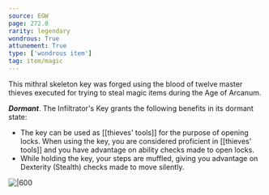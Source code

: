 ```yaml
---
source: EGW
page: 272.0
rarity: legendary
wondrous: True
attunement: True
type: ['wondrous item']
tag: item/magic
---
```


This mithral skeleton key was forged using the blood of twelve master thieves executed for trying to steal magic items during the Age of Arcanum.

**_Dormant_**. The Infiltrator's Key grants the following benefits in its dormant state:

- The key can be used as [[thieves' tools]] for the purpose of opening locks. When using the key, you are considered proficient in [[thieves' tools]] and you have advantage on ability checks made to open locks.
- While holding the key, your steps are muffled, giving you advantage on Dexterity (Stealth) checks made to move silently.


![|600]()